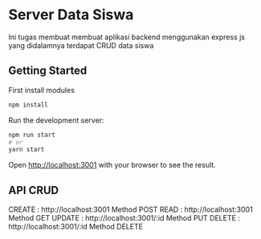 # Server Data Siswa

Ini tugas membuat membuat aplikasi backend menggunakan express js yang didalamnya terdapat CRUD data siswa

## Getting Started

First install modules
```bash
npm install
```

Run the development server:
```bash
npm run start
# or
yarn start
```

Open [http://localhost:3001](http://localhost:3001) with your browser to see the result.

## API CRUD
CREATE : http://localhost:3001 Method POST
READ : http://localhost:3001 Method GET
UPDATE : http://localhost:3001/:id Method PUT
DELETE : http://localhost:3001/:id Method DELETE
